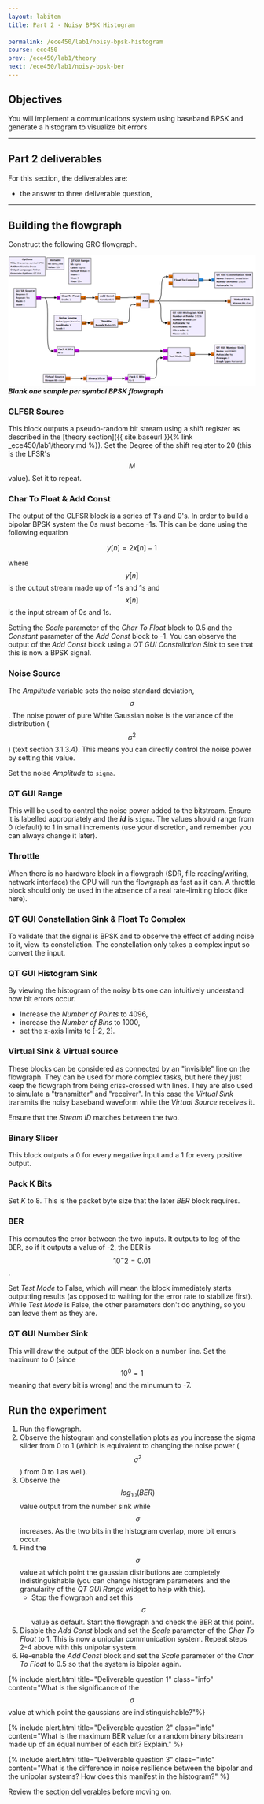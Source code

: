 ```yaml
---
layout: labitem
title: Part 2 - Noisy BPSK Histogram

permalink: /ece450/lab1/noisy-bpsk-histogram
course: ece450
prev: /ece450/lab1/theory
next: /ece450/lab1/noisy-bpsk-ber
---
```


## Objectives

You will implement a communications system using baseband BPSK and generate a histogram to visualize bit errors.

---

## Part 2 deliverables

For this section, the deliverables are:

- the answer to three deliverable question,

---

## Building the flowgraph

Construct the following GRC flowgraph.

  ![one-sps-bpsk-blank-flowgraph.png](figures/one-sps-bpsk-blank-flowgraph.png)<br>
  __*Blank one sample per symbol BPSK flowgraph*__

### GLFSR Source

This block outputs a pseudo-random bit stream using a shift register as described in the [theory section]({{ site.baseurl }}{% link _ece450/lab1/theory.md %}). Set the Degree of the shift register to 20 (this is the LFSR's $$M$$ value). Set it to repeat.

### Char To Float & Add Const

The output of the GLFSR block is a series of 1's and 0's. In order to build a bipolar BPSK system the 0s must become -1s. This can be done using the following equation

$$
y[n] = 2x[n]-1
$$

where $$y[n]$$ is the output stream made up of -1s and 1s and $$x[n]$$ is the input stream of 0s and 1s.

Setting the *Scale* parameter of the *Char To Float* block to 0.5 and the *Constant* parameter of the *Add Const* block to -1. You can observe the output of the *Add Const* block using a *QT GUI Constellation Sink* to see that this is now a BPSK signal.

### Noise Source

The *Amplitude* variable sets the noise standard deviation, $$\sigma$$. The noise power of pure White Gaussian noise is the variance of the distribution ($$\sigma^2$$) (text section 3.1.3.4). This means you can directly control the noise power by setting this value.

Set the noise *Amplitude* to `sigma`.

### QT GUI Range

This will be used to control the noise power added to the bitstream. Ensure it is labelled appropriately and the __*id*__ is `sigma`. The values should range from 0 (default) to 1 in small increments (use your discretion, and remember you can always change it later).

### Throttle

When there is no hardware block in a flowgraph (SDR, file reading/writing, network interface) the CPU will run the flowgraph as fast as it can. A throttle block should only be used in the absence of a real rate-limiting block (like here).

### QT GUI Constellation Sink & Float To Complex

To validate that the signal is BPSK and to observe the effect of adding noise to it, view its constellation. The constellation only takes a complex input so convert the input.

### QT GUI Histogram Sink

By viewing the histogram of the noisy bits one can intuitively understand how bit errors occur.

- Increase the *Number of Points* to 4096,
- increase the *Number of Bins* to 1000,
- set the x-axis limits to [-2, 2].

### Virtual Sink & Virtual source

These blocks can be considered as connected by an "invisible" line on the flowgraph. They can be used for more complex tasks, but here they just keep the flowgraph from being criss-crossed with lines. They are also used to simulate a "transmitter" and "receiver". In this case the *Virtual Sink* transmits the noisy baseband waveform while the *Virtual Source* receives it.

Ensure that the *Stream ID* matches between the two.

### Binary Slicer

This block outputs a 0 for every negative input and a 1 for every positive output.

### Pack K Bits

Set *K* to 8. This is the packet byte size that the later *BER* block requires.

### BER

This computes the error between the two inputs. It outputs to log of the BER, so if it outputs a value of -2, the BER is $$10^-2=0.01$$.

Set *Test Mode* to False, which will mean the block immediately starts outputting results (as opposed to waiting for the error rate to stabilize first). While *Test Mode* is False, the other parameters don't do anything, so you can leave them as they are.

### QT GUI Number Sink

This will draw the output of the BER block on a number line. Set the maximum to 0 (since $$10^0=1$$ meaning that every bit is wrong) and the minumum to -7.

## Run the experiment

1. Run the flowgraph.
2. Observe the histogram and constellation plots as you increase the sigma slider from 0 to 1 (which is equivalent to changing the noise power ($$\sigma^2$$) from 0 to 1 as well).
3. Observe the $$log_{10}(BER)$$ value output from the number sink while $$\sigma$$ increases. As the two bits in the histogram overlap, more bit errors occur.
4. Find the $$\sigma$$ value at which point the gaussian distributions are completely indistinguishable (you can change histogram parameters and the granularity of the *QT GUI Range* widget to help with this).
   - Stop the flowgraph and set this $$\sigma$$ value as default. Start the flowgraph and check the BER at this point.
5. Disable the *Add Const* block and set the *Scale* parameter of the *Char To Float* to 1. This is now a unipolar communication system. Repeat steps 2-4 above with this unipolar system.
6. Re-enable the *Add Const* block and set the *Scale* parameter of the *Char To Float* to 0.5 so that the system is bipolar again.

{% include alert.html title="Deliverable question 1" class="info" content="What is the significance of the $$\sigma$$ value at which point the gaussians are indistinguishable?"%}

{% include alert.html title="Deliverable question 2" class="info" content="What is the maximum BER value for a random binary bitstream made up of an equal number of each bit? Explain." %}

{% include alert.html title="Deliverable question 3" class="info" content="What is the difference in noise resilience between the bipolar and the unipolar systems? How does this manifest in the histogram?" %}


Review the [section deliverables](#part-2-deliverables) before moving on.
